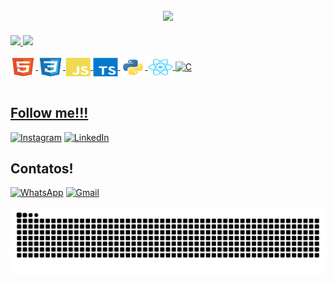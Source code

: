 <h2 align="center">
    <img src="https://readme-typing-svg.herokuapp.com/?font=Righteous&size=35&center=true&vCenter=true&width=500&height=90&duration=4000&lines=Olá!+👋;+Sou+Leonardo+Oliveira;+Seja+bem+vindo(a)!;" />
</h2>

 <div>
   <a href="https://github.com/ILeonardo-Lima">
   <img height="170em" src="https://github-readme-stats.vercel.app/api?username=ILeonardo-Lima&show_icons=true&theme=dark&include_all_commits=true&count_private=true"/>  
   <img height="170em" src="https://github-readme-stats.vercel.app/api/top-langs/?username=ILeonardo-Lima&layout=compact&langs_count=15&theme=dark&cache_seconds=0&rand=14327"/>


</div>
       
<div style="display: inline_block"><br>
  <img align="center" alt="HTML" height="30" width="40" src="https://raw.githubusercontent.com/devicons/devicon/master/icons/html5/html5-original.svg ">
  <img align="center" alt="CSS" height="30" width="40" src="https://raw.githubusercontent.com/devicons/devicon/master/icons/css3/css3-original.svg ">
  <img align="center" alt="Js" height="30" width="40" src="https://raw.githubusercontent.com/devicons/devicon/master/icons/javascript/javascript-plain.svg ">
  <img align="center" alt="TypeScript" height="30" width="40" src="https://raw.githubusercontent.com/devicons/devicon/master/icons/typescript/typescript-original.svg" />
  <img align="center" alt="Python" height="30" width="40" src="https://raw.githubusercontent.com/devicons/devicon/master/icons/python/python-original.svg" />
  <img align="center" alt="React" height="30" width="40" src="https://raw.githubusercontent.com/devicons/devicon/master/icons/react/react-original.svg" />
  <img align="center" alt="C" height="30" width="40" src="https://upload.wikimedia.org/wikipedia/commons/1/18/C_Programming_Language.svg" />
</div>
 
 <br>
 
   ## Follow me!!!
  
 <div>
  <a href="https://instagram.com/ileo_lima" target="_blank"><img src="https://upload.wikimedia.org/wikipedia/commons/a/a5/Instagram_icon.png" alt="Instagram" width="32" height="32"/></a>
  <a href="https://www.linkedin.com/in/leonardo-de-oliveira-lima-8b1579291/" target="_blank"><img src="https://upload.wikimedia.org/wikipedia/commons/c/ca/LinkedIn_logo_initials.png" alt="LinkedIn" width="32" height="32"/></a>

  <br>
  
 ## Contatos!
 
  <a href="https://wa.me/5524992940839" target="_blank"><img src="https://upload.wikimedia.org/wikipedia/commons/6/6b/WhatsApp.svg" alt="WhatsApp" width="32" height="32"/></a>
  <a href="https://mail.google.com/mail/?view=cm&fs=1&to=leonardolimaoliveira5@gmail.com" target="_blank"><img src="https://upload.wikimedia.org/wikipedia/commons/4/4e/Gmail_Icon.png" alt="Gmail" width="32" height="32"/></a>

 ![snake gif](https://github.com/ILeonardo-Lima/ILeonardo-Lima/blob/output/github-contribution-grid-snake.svg)

 <picture>
  <source media="(prefers-color-scheme: dark)" srcset="https://raw.githubusercontent.com/ILeonardo-Lima/ILeonardo-Lima/output/github-contribution-grid-snake-dark.svg">
  <source media="(prefers-color-scheme: light)" srcset="https://raw.githubusercontent.com/ILeonardo-Lima/ILeonardo-Lima/output/github-contribution-grid-snake.svg">
 </picture>
</div>
